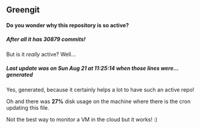 ## Greengit

#### Do you wonder why this repository is so active?

##### After all it has 30879 commits!

But is it *really* active? Well...

##### Last update was on Sun Aug 21 at 11:25:14 when those lines were... generated

Yes, generated, because it certainly helps a lot to have such an active repo!

Oh and there was **27%** disk usage on the machine
where there is the cron updating this file.

Not the best way to monitor a VM in the cloud but it works! :)
